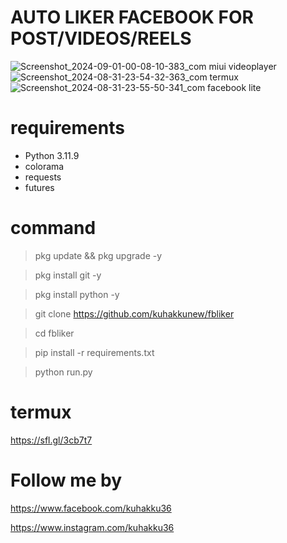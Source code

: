 # AUTO LIKER FACEBOOK FOR POST/VIDEOS/REELS

![Screenshot_2024-09-01-00-08-10-383_com miui videoplayer](https://github.com/user-attachments/assets/41fd4738-cc36-4f48-a740-1f775b323c08)
![Screenshot_2024-08-31-23-54-32-363_com termux](https://github.com/user-attachments/assets/a907209c-33a7-4203-bafd-4afb3d80a733)
![Screenshot_2024-08-31-23-55-50-341_com facebook lite](https://github.com/user-attachments/assets/e92ea8c7-0c78-434f-bfd6-48b50b8d21dc)

# requirements
<ul>
<li>Python 3.11.9</li>
<li>colorama</li>
<li>requests</li>
<li>futures</li>
</ul>

# command

> pkg update && pkg upgrade -y

> pkg install git -y

> pkg install python -y

> git clone https://github.com/kuhakkunew/fbliker

> cd fbliker

> pip install -r requirements.txt

> python run.py

# termux
   
  https://sfl.gl/3cb7t7

# Follow me by
 
https://www.facebook.com/kuhakku36
  
https://www.instagram.com/kuhakku36
